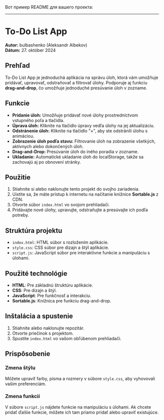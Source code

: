 Вот пример README для вашего проекта:

---

# To-Do List App

**Autor:** bulbashenko (Aleksandr Albekov)  
**Dátum:** 27. október 2024

## Prehľad

To-Do List App je jednoduchá aplikácia na správu úloh, ktorá vám umožňuje pridávať, upravovať, odstraňovať a filtrovať úlohy. Podporuje aj funkciu **drag-and-drop**, čo umožňuje jednoduché presúvanie úloh v zozname.

## Funkcie

- **Pridanie úloh:** Umožňuje pridávať nové úlohy prostredníctvom vstupného poľa a tlačidla.
- **Úprava úloh:** Kliknite na tlačidlo úpravy vedľa úlohy na jej aktualizáciu.
- **Odstránenie úloh:** Kliknite na tlačidlo "×", aby ste odstránili úlohu s animáciou.
- **Zobrazenie úloh podľa stavu:** Filtrovanie úloh na zobrazenie všetkých, aktívnych alebo dokončených úloh.
- **Drag-and-Drop:** Presúvanie úloh do iného poradia v zozname.
- **Ukladanie:** Automatické ukladanie úloh do localStorage, takže sa zachovajú aj po obnovení stránky.

## Použitie

1. Stiahnite si alebo naklonujte tento projekt do svojho zariadenia.
2. Uistite sa, že máte prístup k internetu na načítanie knižnice **Sortable.js** z CDN.
3. Otvorte súbor `index.html` vo svojom prehliadači.
4. Pridávajte nové úlohy, upravujte, odstraňujte a presúvajte ich podľa potreby.

## Struktúra projektu

- `index.html`: HTML súbor s rozložením aplikácie.
- `style.css`: CSS súbor pre dizajn a štýl aplikácie.
- `script.js`: JavaScript súbor pre interaktívne funkcie a manipuláciu s úlohami.

## Použité technológie

- **HTML**: Pre základnú štruktúru aplikácie.
- **CSS**: Pre dizajn a štýl.
- **JavaScript**: Pre funkčnosť a interakciu.
- **Sortable.js**: Knižnica pre funkciu drag-and-drop.

## Inštalácia a spustenie

1. Stiahnite alebo naklonujte repozitár.
2. Otvorte priečinok s projektom.
3. Spustite `index.html` vo vašom obľúbenom prehliadači.

## Prispôsobenie

### Zmena štýlu

Môžete upraviť farby, písma a rozmery v súbore `style.css`, aby vyhovovali vašim preferenciám.

### Zmena funkcií

V súbore `script.js` nájdete funkcie na manipuláciu s úlohami. Ak chcete pridať ďalšie funkcie, môžete ich tam priamo pridať alebo upraviť existujúce.
